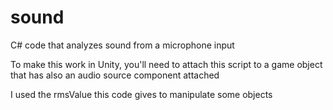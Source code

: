 # sound
C# code that analyzes sound from a microphone input

To make this work in Unity, you'll need to attach this script to a game object that has also an audio source component attached

I used the rmsValue this code gives to manipulate some objects
